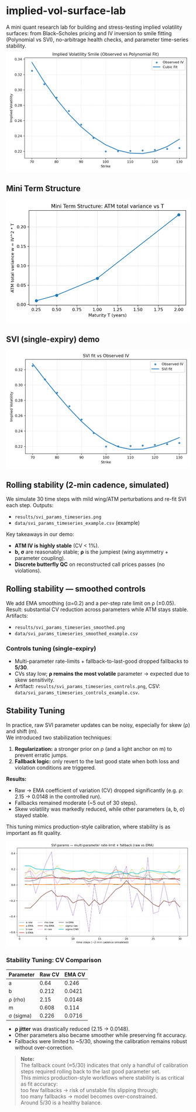 # implied-vol-surface-lab
A mini quant research lab for building and stress-testing implied volatility surfaces: from Black–Scholes pricing and IV inversion to smile fitting (Polynomial vs SVI), no-arbitrage health checks, and parameter time-series stability.
![Smile demo](results/iv_smile_demo.png)

## Mini Term Structure

![ATM total variance vs T](results/atm_variance_vs_maturity.png)

## SVI (single-expiry) demo

![SVI fit](results/iv_svi_fit.png)

## Rolling stability (2-min cadence, simulated)

We simulate 30 time steps with mild wing/ATM perturbations and re-fit SVI each step.
Outputs:
- `results/svi_params_timeseries.png`
- `data/svi_params_timeseries_example.csv` (example)

Key takeaways in our demo:
- **ATM IV is highly stable** (CV < 1%).
- **b, σ** are reasonably stable; **ρ** is the jumpiest (wing asymmetry + parameter coupling).
- **Discrete butterfly QC** on reconstructed call prices passes (no violations).


## Rolling stability — smoothed controls
We add EMA smoothing (α=0.2) and a per-step rate limit on ρ (±0.05).
Result: substantial CV reduction across parameters while ATM stays stable.
Artifacts:
- `results/svi_params_timeseries_smoothed.png`
- `data/svi_params_timeseries_smoothed_example.csv`

### Controls tuning (single-expiry)
- Multi-parameter rate-limits + fallback-to-last-good dropped fallbacks to **5/30**.
- CVs stay low; **ρ remains the most volatile** parameter → expected due to skew sensitivity.
- Artifact: `results/svi_params_timeseries_controls.png`, CSV: `data/svi_params_timeseries_controls_example.csv`.

## Stability Tuning

In practice, raw SVI parameter updates can be noisy, especially for skew (ρ) and shift (m).  
We introduced two stabilization techniques:

1. **Regularization:** a stronger prior on ρ (and a light anchor on m) to prevent erratic jumps.  
2. **Fallback logic:** only revert to the last good state when both loss and violation conditions are triggered.

**Results:**  
- Raw → EMA coefficient of variation (CV) dropped significantly (e.g. ρ: 2.15 → 0.0148 in the controlled run).  
- Fallbacks remained moderate (~5 out of 30 steps).  
- Skew volatility was markedly reduced, while other parameters (a, b, σ) stayed stable.

This tuning mimics production-style calibration, where stability is as important as fit quality.

![Stability controls](results/svi_params_timeseries_controls.png)


### Stability Tuning: CV Comparison

| Parameter | Raw CV | EMA CV |
|-----------|--------|--------|
| a         | 0.64   | 0.246  |
| b         | 0.212  | 0.0421 |
| ρ (rho)   | 2.15   | 0.0148 |
| m         | 0.608  | 0.114  |
| σ (sigma) | 0.226  | 0.0716 |

- **ρ jitter** was drastically reduced (2.15 → 0.0148).  
- Other parameters also became smoother while preserving fit accuracy.  
- Fallbacks were limited to ~5/30, showing the calibration remains robust without over-correction.  


> **Note:**  
> The fallback count (≈5/30) indicates that only a handful of calibration steps required rolling back to the last good parameter set.  
> This mimics production-style workflows where stability is as critical as fit accuracy:  
> too few fallbacks → risk of unstable fits slipping through;  
> too many fallbacks → model becomes over-constrained.  
> Around 5/30 is a healthy balance.
